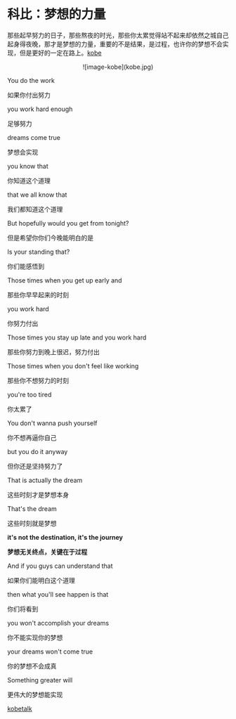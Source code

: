 # 科比：梦想的力量


那些起早努力的日子，那些熬夜的时光，那些你太累觉得站不起来却依然之城自己起身得夜晚，那才是梦想的力量，重要的不是结果，是过程，也许你的梦想不会实现，但是更好的一定在路上。[kobe](https://www.youtube.com/watch?v=3Sq_SAO4gaY)

<center><p>![image-kobe](kobe.jpg)</p></center>

You do the work

如果你付出努力

you work hard enough

足够努力

dreams come true

梦想会实现

you know that

你知道这个道理

that we all know that

我们都知道这个道理

But hopefully would you get from tonight?

但是希望你你们今晚能明白的是

Is your standing that?

你们能感悟到

Those times when you get up early and

那些你早早起来的时刻

you work hard

你努力付出

Those times you stay up late and you work hard

那些你努力到晚上很迟，努力付出

Those times when you don't feel like working

那些你不想努力的时刻

you're too tired

你太累了

You don't wanna push yourself

你不想再逼你自己

but you do it anyway

但你还是坚持努力了

That is actually the dream

这些时刻才是梦想本身

That's the dream

这些时刻就是梦想

**it's not the destination, it's the journey**

**梦想无关终点，关键在于过程**

And if you guys can understand that

如果你们能明白这个道理

then what you'll see happen is that

你们将看到

you won't accomplish your dreams

你不能实现你的梦想

your dreams won't come true

你的梦想不会成真

Something greater will

更伟大的梦想能实现

[kobetalk](https://v.qq.com/x/page/u327036h4c8.html)

<!--more-->


